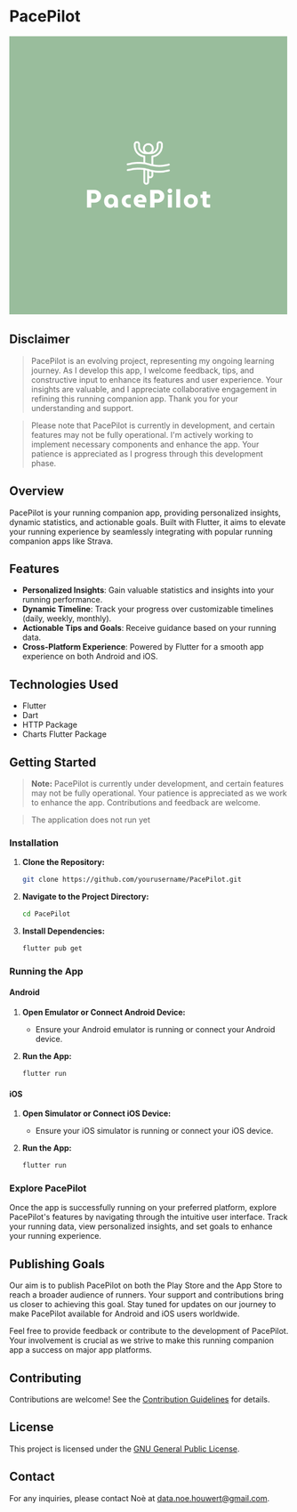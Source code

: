 # PacePilot

![PacePilot Logo](https://github.com/noe-vhh/PacePilot/blob/master/assets/PacePilot.png)

## Disclaimer

> PacePilot is an evolving project, representing my ongoing learning journey. As I develop this app, I welcome feedback, tips, and constructive input to enhance its features and user experience. Your insights are valuable, and I appreciate collaborative engagement in refining this running companion app. Thank you for your understanding and support.

> Please note that PacePilot is currently in development, and certain features may not be fully operational. I'm actively working to implement necessary components and enhance the app. Your patience is appreciated as I progress through this development phase.

## Overview

PacePilot is your running companion app, providing personalized insights, dynamic statistics, and actionable goals. Built with Flutter, it aims to elevate your running experience by seamlessly integrating with popular running companion apps like Strava.

## Features

- **Personalized Insights**: Gain valuable statistics and insights into your running performance.
- **Dynamic Timeline**: Track your progress over customizable timelines (daily, weekly, monthly).
- **Actionable Tips and Goals**: Receive guidance based on your running data.
- **Cross-Platform Experience**: Powered by Flutter for a smooth app experience on both Android and iOS.

## Technologies Used

- Flutter
- Dart
- HTTP Package
- Charts Flutter Package

## Getting Started

> **Note:** PacePilot is currently under development, and certain features may not be fully operational. Your patience is appreciated as we work to enhance the app. Contributions and feedback are welcome.

> The application does not run yet 

### Installation

1. **Clone the Repository:**
   ```bash
   git clone https://github.com/yourusername/PacePilot.git
   ```

2. **Navigate to the Project Directory:**
   ```bash
   cd PacePilot
   ```

3. **Install Dependencies:**
   ```bash
   flutter pub get
   ```

### Running the App

#### Android

1. **Open Emulator or Connect Android Device:**
   - Ensure your Android emulator is running or connect your Android device.

2. **Run the App:**
   ```bash
   flutter run
   ```

#### iOS

1. **Open Simulator or Connect iOS Device:**
   - Ensure your iOS simulator is running or connect your iOS device.

2. **Run the App:**
   ```bash
   flutter run
   ```

### Explore PacePilot

Once the app is successfully running on your preferred platform, explore PacePilot's features by navigating through the intuitive user interface. Track your running data, view personalized insights, and set goals to enhance your running experience.

## Publishing Goals

Our aim is to publish PacePilot on both the Play Store and the App Store to reach a broader audience of runners. Your support and contributions bring us closer to achieving this goal. Stay tuned for updates on our journey to make PacePilot available for Android and iOS users worldwide.

Feel free to provide feedback or contribute to the development of PacePilot. Your involvement is crucial as we strive to make this running companion app a success on major app platforms.

## Contributing

Contributions are welcome! See the [Contribution Guidelines](CONTRIBUTING.md) for details.

## License

This project is licensed under the [GNU General Public License](LICENSE).

## Contact

For any inquiries, please contact Noè at data.noe.houwert@gmail.com.
